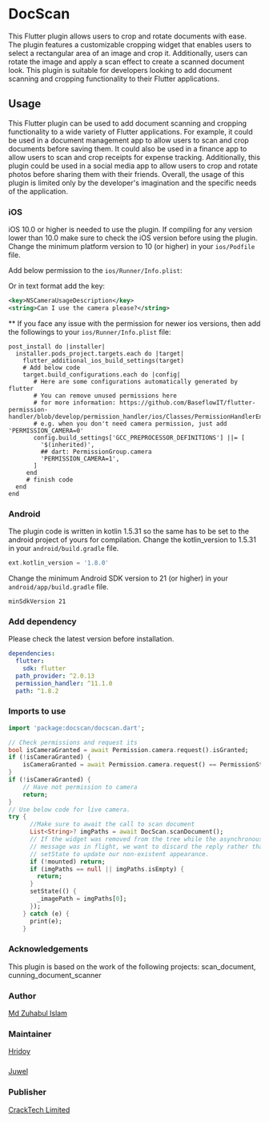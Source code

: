# DocScan

This Flutter plugin allows users to crop and rotate documents with ease. The plugin features a customizable cropping widget that enables users to select a rectangular area of an image and crop it. Additionally, users can rotate the image and apply a scan effect to create a scanned document look. This plugin is suitable for developers looking to add document scanning and cropping functionality to their Flutter applications.

## Usage

This Flutter plugin can be used to add document scanning and cropping functionality to a wide variety of Flutter applications. For example, it could be used in a document management app to allow users to scan and crop documents before saving them. It could also be used in a finance app to allow users to scan and crop receipts for expense tracking. Additionally, this plugin could be used in a social media app to allow users to crop and rotate photos before sharing them with their friends. Overall, the usage of this plugin is limited only by the developer's imagination and the specific needs of the application.

### iOS

iOS 10.0 or higher is needed to use the plugin. If compiling for any version lower than 10.0 make sure to check the iOS version before using the plugin. Change the minimum platform version to 10 (or higher) in your `ios/Podfile` file.

Add below permission to the `ios/Runner/Info.plist`:

Or in text format add the key:

```xml
<key>NSCameraUsageDescription</key>
<string>Can I use the camera please?</string>
```

** If you face any issue with the permission for newer ios versions, then add the followings to your `ios/Runner/Info.plist` file:

```Pod
post_install do |installer|
  installer.pods_project.targets.each do |target|
    flutter_additional_ios_build_settings(target)
    # Add below code
    target.build_configurations.each do |config|
       # Here are some configurations automatically generated by flutter
       # You can remove unused permissions here
       # for more information: https://github.com/BaseflowIT/flutter-permission-handler/blob/develop/permission_handler/ios/Classes/PermissionHandlerEnums.h
       # e.g. when you don't need camera permission, just add 'PERMISSION_CAMERA=0'
       config.build_settings['GCC_PREPROCESSOR_DEFINITIONS'] ||= [
         '$(inherited)',
         ## dart: PermissionGroup.camera
         'PERMISSION_CAMERA=1',
       ]
     end
     # finish code
  end
end
```

### Android

The plugin code is written in kotlin 1.5.31 so the same has to be set to the android project of yours for compilation.
Change the kotlin_version to 1.5.31 in your `android/build.gradle` file.

```gradle
ext.kotlin_version = '1.8.0'
```

Change the minimum Android SDK version to 21 (or higher) in your `android/app/build.gradle` file.

```
minSdkVersion 21
```

### Add dependency

Please check the latest version before installation.

```yaml
dependencies:
  flutter:
    sdk: flutter
  path_provider: ^2.0.13
  permission_handler: ^11.1.0
  path: ^1.8.2
```

### Imports to use

```dart
import 'package:docscan/docscan.dart';

// Check permissions and request its
bool isCameraGranted = await Permission.camera.request().isGranted;
if (!isCameraGranted) {
    isCameraGranted = await Permission.camera.request() == PermissionStatus.granted;
}
if (!isCameraGranted) {
    // Have not permission to camera
    return;
}
// Use below code for live camera.
try {
      //Make sure to await the call to scan document
      List<String>? imgPaths = await DocScan.scanDocument();
      // If the widget was removed from the tree while the asynchronous platform
      // message was in flight, we want to discard the reply rather than calling
      // setState to update our non-existent appearance.
      if (!mounted) return;
      if (imgPaths == null || imgPaths.isEmpty) {
        return;
      }
      setState(() {
        _imagePath = imgPaths[0];
      });
    } catch (e) {
      print(e);
    }

```

### Acknowledgements

This plugin is based on the work of the following projects: scan_document, cunning_document_scanner

### Author

[Md Zuhabul Islam](https:/github.com/zuhabul)

### Maintainer

[Hridoy](https://github.com/hr1d0y)

###

[Juwel](https://github.com/juwels1996)

### Publisher

[CrackTech Limited](https://cracktech.org)
